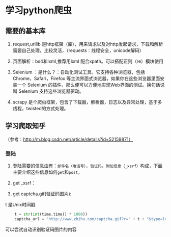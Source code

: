 # 学习python爬虫

## 需要的基本库
1. request,urllib 是http框架（库），用来请求以及对http发起请求，下载和解析需要自己处理，比较灵活，（requests：线程安全，unicode解码）

2. 页面解析：bs4和lxml,推荐用lxml 配合xpath。可以搭配正则（re）模块使用

3. Selenium ：是什么？：自动化测试工具。它支持各种浏览器，包括 Chrome，Safari，Firefox 等主流界面式浏览器，如果你在这些浏览器里面安装一个 Selenium 的插件，那么便可以方便地实现Web界面的测试。换句话说叫 Selenium 支持这些浏览器驱动。

4. scrapy 是个爬虫框架，包含了下载器，解析器，日志以及异常处理，基于多线程，twisted的方式处理。

## 学习爬取知乎
（参考：http://m.blog.csdn.net/article/details?id=52159871）

### 登陆
1. 登陆需要的信息由有：`邮件名（电话号）`，`验证码`，`附加信息（_xsrf）`构成，下面主要介绍这些信息如何`get`和`post`。

2. get _xsrf：

3. get captcha.gif(验证码图片):

t 是Unix时间戳
``` python
	t = str(int(time.time() * 1000))
    captcha_url = 'http://www.zhihu.com/captcha.gif?r=' + t + "&type=login"
```
可以尝试自动识别验证码图片的内容

